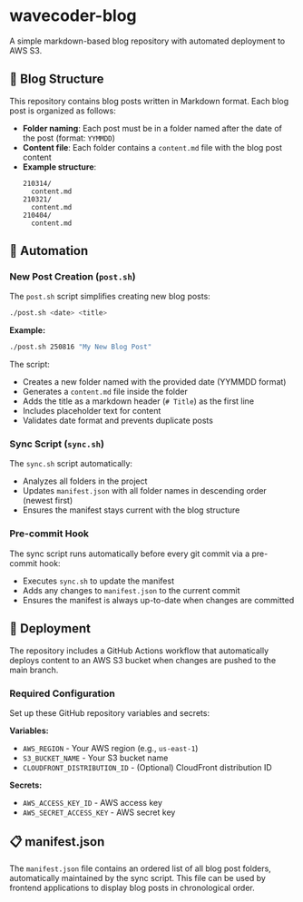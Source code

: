 # wavecoder-blog

A simple markdown-based blog repository with automated deployment to AWS S3.

## 📝 Blog Structure

This repository contains blog posts written in Markdown format. Each blog post is organized as follows:

- **Folder naming**: Each post must be in a folder named after the date of the post (format: `YYMMDD`)
- **Content file**: Each folder contains a `content.md` file with the blog post content
- **Example structure**:
  ```
  210314/
    content.md
  210321/
    content.md
  210404/
    content.md
  ```

## 🔄 Automation

### New Post Creation (`post.sh`)

The `post.sh` script simplifies creating new blog posts:

```bash
./post.sh <date> <title>
```

**Example:**
```bash
./post.sh 250816 "My New Blog Post"
```

The script:
- Creates a new folder named with the provided date (YYMMDD format)
- Generates a `content.md` file inside the folder
- Adds the title as a markdown header (`# Title`) as the first line
- Includes placeholder text for content
- Validates date format and prevents duplicate posts

### Sync Script (`sync.sh`)

The `sync.sh` script automatically:
- Analyzes all folders in the project
- Updates `manifest.json` with all folder names in descending order (newest first)
- Ensures the manifest stays current with the blog structure

### Pre-commit Hook

The sync script runs automatically before every git commit via a pre-commit hook:
- Executes `sync.sh` to update the manifest
- Adds any changes to `manifest.json` to the current commit
- Ensures the manifest is always up-to-date when changes are committed

## 🚀 Deployment

The repository includes a GitHub Actions workflow that automatically deploys content to an AWS S3 bucket when changes are pushed to the main branch.

### Required Configuration

Set up these GitHub repository variables and secrets:

**Variables:**
- `AWS_REGION` - Your AWS region (e.g., `us-east-1`)
- `S3_BUCKET_NAME` - Your S3 bucket name
- `CLOUDFRONT_DISTRIBUTION_ID` - (Optional) CloudFront distribution ID

**Secrets:**
- `AWS_ACCESS_KEY_ID` - AWS access key
- `AWS_SECRET_ACCESS_KEY` - AWS secret key

## 📋 manifest.json

The `manifest.json` file contains an ordered list of all blog post folders, automatically maintained by the sync script. This file can be used by frontend applications to display blog posts in chronological order.
